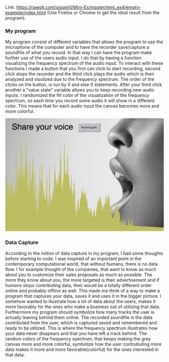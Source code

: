 Link: https://rawgit.com/sisselrll/Mini-Ex/master/mini_ex4/empty-example/index.html 
(Use Firefox or Chrome to get the ideal result from the program). 

### My program 

My program consist of different variables that allows the program to use the microphone of the computer and to have the recorder save/capture a soundfile of what you record. In that way I can have the program make further use of the users audio input. I do that by having a function visualizing the frequency spectrum of the audio input. To interact with these functions I made a button that you first can click to start recording, second click stops the recorder and the third click plays the audio which is then analyzed and visulized due to the frequency spectrum. The order of the clicks on the button, is run by if and else if statements. After your third click another a "value state" variable allows you to keep recording new audio inputs. 
I randomized the fill color of the visualization of the frequency spectrum, so each time you record some audio it will show in a different color. This means that for each audio input the canvas becomes more and more colorful. 

![alt text](empty-example/screenshot.png)

### Data Capture 

According to the notion of data capture in my program, I had some thoughts before starting to code. I was inspired of an important point in the contemporary computational world, that without humans, there is no data flow. I for example thought of the companies, that want to know as much about you to customize their sales proposals as much as possible. The more they know about you, the more targeted is their advertisement and if humans stops contributing data, their would be a totally different order online and probably offline as well. 
This made me think of a way to make a program that captures your data, saves it and uses it in the bigger picture. I somehow wanted to illustrate how a lot of data about the users, makes it more favorably for the ones who make a business out of utilizing that data.       Furthermore my program should symbolize how many tracks the user is actually leaving behind them online. 
The recorded soundfile is the data contributed from the user, which is captured saved and remembered and ready to be utilized. This is where the frequency spectrum illustrates how your data never disapears and that you have left a track behind. The random colors of the frequency spectrum, that keeps making the grey canvas more and more colorful, symbolize how the user contrubuting more data makes it more and more favorable(colorful) for the ones interested in that data. 
